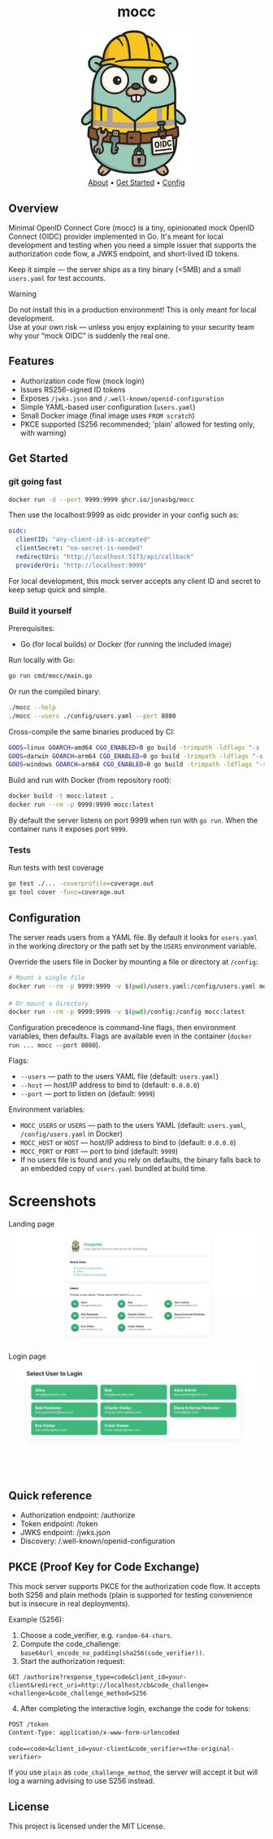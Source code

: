 <div align="center">
  <h1 align="center">mocc</h1>
  <img src="internal/templates/assets/static/mocc-logo.png" alt="mocc" width="220">
  <br>
  <a href="#overview">About</a> •
  <a href="#get-started">Get Started</a> •
  <a href="#configuration">Config</a>
</div>

## Overview

Minimal OpenID Connect Core (mocc) is a tiny, opinionated mock OpenID Connect (OIDC) provider implemented in Go. It's meant for local development and testing when you need a simple issuer that supports the authorization code flow, a JWKS endpoint, and short-lived ID tokens.

Keep it simple — the server ships as a tiny binary (<5MB) and a small `users.yaml` for test accounts.

> [!WARNING]
> Do not install this in a production environment! This is only meant for local development.  
> Use at your own risk — unless you enjoy explaining to your security team why your “mock OIDC” is suddenly the real one.

## Features

- Authorization code flow (mock login)
- Issues RS256-signed ID tokens
- Exposes `/jwks.json` and `/.well-known/openid-configuration`
- Simple YAML-based user configuration (`users.yaml`)
- Small Docker image (final image uses `FROM scratch`)
- PKCE supported (S256 recommended; 'plain' allowed for testing only, with warning)

## Get Started

### git going fast

```bash
docker run -d --port 9999:9999 ghcr.io/jonasbg/mocc
```

Then use the localhost:9999 as oidc provider in your config such as:
```yaml
oidc:
  clientID: "any-client-id-is-accepted"
  clientSecret: "no-secret-is-needed"
  redirectUri: "http://localhost:5173/api/callback"
  providerUri: "http://localhost:9999"
```

For local development, this mock server accepts any client ID and secret to keep setup quick and simple.

### Build it yourself

Prerequisites:

- Go (for local builds) or Docker (for running the included image)

Run locally with Go:

```bash
go run cmd/mocc/main.go
```

Or run the compiled binary:

```bash
./mocc --help
./mocc --users ./config/users.yaml --port 8080
```

Cross-compile the same binaries produced by CI:

```bash
GOOS=linux GOARCH=amd64 CGO_ENABLED=0 go build -trimpath -ldflags "-s -w" -o dist/mocc-linux-amd64 ./cmd/mocc
GOOS=darwin GOARCH=arm64 CGO_ENABLED=0 go build -trimpath -ldflags "-s -w" -o dist/mocc-darwin-arm64 ./cmd/mocc
GOOS=windows GOARCH=arm64 CGO_ENABLED=0 go build -trimpath -ldflags "-s -w" -o dist/mocc-windows-arm64.exe ./cmd/mocc
```

Build and run with Docker (from repository root):

```bash
docker build -t mocc:latest .
docker run --rm -p 9999:9999 mocc:latest
```

By default the server listens on port 9999 when run with `go run`. When the container runs it exposes port `9999`.

### Tests

Run tests with test coverage

```bash
go test ./... -coverprofile=coverage.out
go tool cover -func=coverage.out
```

## Configuration

The server reads users from a YAML file. By default it looks for `users.yaml` in the working directory or the path set by the `USERS` environment variable.

Override the users file in Docker by mounting a file or directory at `/config`:

```bash
# Mount a single file
docker run --rm -p 9999:9999 -v $(pwd)/users.yaml:/config/users.yaml mocc:latest

# Or mount a directory
docker run --rm -p 9999:9999 -v $(pwd)/config:/config mocc:latest
```

Configuration precedence is command-line flags, then environment variables, then defaults. Flags are available even in the container (`docker run ... mocc --port 8080`).

Flags:

- `--users` — path to the users YAML file (default: `users.yaml`)
- `--host` — host/IP address to bind to (default: `0.0.0.0`)
- `--port` — port to listen on (default: `9999`)

Environment variables:

- `MOCC_USERS` or `USERS` — path to the users YAML (default: `users.yaml`, `/config/users.yaml` in Docker)
- `MOCC_HOST` or `HOST` — host/IP address to bind to (default: `0.0.0.0`)
- `MOCC_PORT` or `PORT` — port to bind (default: `9999`)
- If no users file is found and you rely on defaults, the binary falls back to an embedded copy of `users.yaml` bundled at build time.

# Screenshots

Landing page
![landing](.github/docs/landing.png)

Login page
![login](.github/docs/login.png)

## Quick reference

- Authorization endpoint: /authorize
- Token endpoint: /token
- JWKS endpoint: /jwks.json
- Discovery: /.well-known/openid-configuration

## PKCE (Proof Key for Code Exchange)

This mock server supports PKCE for the authorization code flow. It accepts both S256 and plain methods (plain is supported for testing convenience but is insecure in real deployments).

Example (S256):

1. Choose a code_verifier, e.g. `random-64-chars`.
2. Compute the code_challenge: `base64url_encode_no_padding(sha256(code_verifier))`.
3. Start the authorization request:

```
GET /authorize?response_type=code&client_id=your-client&redirect_uri=http://localhost/cb&code_challenge=<challenge>&code_challenge_method=S256
```

4. After completing the interactive login, exchange the code for tokens:

```
POST /token
Content-Type: application/x-www-form-urlencoded

code=<code>&client_id=your-client&code_verifier=<the-original-verifier>
```

If you use `plain` as `code_challenge_method`, the server will accept it but will log a warning advising to use S256 instead.

## License

This project is licensed under the MIT License.
